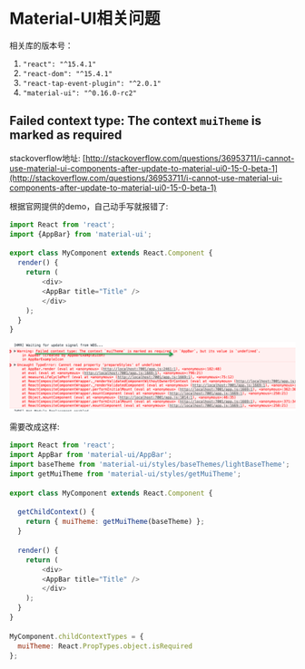 # Material-UI相关问题

相关库的版本号：
1. `"react": "^15.4.1"`
2. `"react-dom": "^15.4.1"`
3. `"react-tap-event-plugin": "^2.0.1"`
4. `"material-ui": "^0.16.0-rc2"`

## Failed context type: The context `muiTheme` is marked as required

stackoverflow地址: [http://stackoverflow.com/questions/36953711/i-cannot-use-material-ui-components-after-update-to-material-ui0-15-0-beta-1](http://stackoverflow.com/questions/36953711/i-cannot-use-material-ui-components-after-update-to-material-ui0-15-0-beta-1)

根据官网提供的demo，自己动手写就报错了:

```javascript
import React from 'react';
import {AppBar} from 'material-ui';

export class MyComponent extends React.Component {
  render() {
    return (
        <div>
        <AppBar title="Title" />
        </div>
    );
  }
}
```

![Alt material-design-error](./material-design-error.png)

需要改成这样:

```javascript
import React from 'react';
import AppBar from 'material-ui/AppBar';
import baseTheme from 'material-ui/styles/baseThemes/lightBaseTheme';
import getMuiTheme from 'material-ui/styles/getMuiTheme';

export class MyComponent extends React.Component {

  getChildContext() {
    return { muiTheme: getMuiTheme(baseTheme) };
  }

  render() {
    return (
        <div>
        <AppBar title="Title" />
        </div>
    );
  }        
}

MyComponent.childContextTypes = {
  muiTheme: React.PropTypes.object.isRequired
};
```


